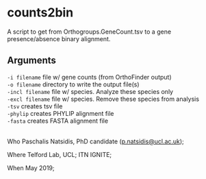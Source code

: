 # counts2bin
A script to get from Orthogroups.GeneCount.tsv to a gene presence/absence binary alignment.


## Arguments <br>
  `-i filename`     file w/ gene counts (from OrthoFinder output)<br>
  `-o filename`     directory to write the output file(s)<br>
  `-incl filename`  file w/ species. Analyze these species only<br>
  `-excl filename`  file w/ species. Remove these species from analysis<br>
  `-tsv`            creates tsv file<br>
  `-phylip`         creates PHYLIP alignment file<br>
  `-fasta`          creates FASTA alignment file<br>
<br>


Who 
 Paschalis Natsidis, PhD candidate (p.natsidis@ucl.ac.uk); 
 
Where 
 Telford Lab, UCL;
 ITN IGNITE; 
  
When
 May 2019; 
